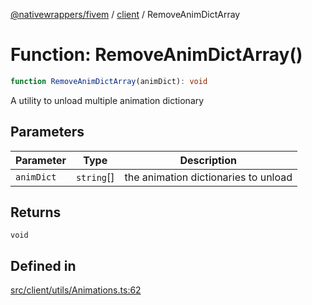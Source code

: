 [@nativewrappers/fivem](../../README.md) / [client](../README.md) / RemoveAnimDictArray

# Function: RemoveAnimDictArray()

```ts
function RemoveAnimDictArray(animDict): void
```

A utility to unload multiple animation dictionary

## Parameters

| Parameter | Type | Description |
| ------ | ------ | ------ |
| `animDict` | `string`[] | the animation dictionaries to unload |

## Returns

`void`

## Defined in

[src/client/utils/Animations.ts:62](https://github.com/nativewrappers/fivem/blob/09478da418b400a28e2cc17ab86f47c957997aed/src/client/utils/Animations.ts#L62)
